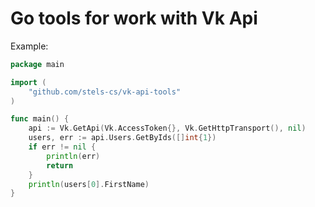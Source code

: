 # Go tools for work with Vk Api

Example:

````go
package main

import (
	"github.com/stels-cs/vk-api-tools"
)

func main() {
	api := Vk.GetApi(Vk.AccessToken{}, Vk.GetHttpTransport(), nil)
	users, err := api.Users.GetByIds([]int{1})
	if err != nil {
        println(err)
        return
    }
    println(users[0].FirstName)
}
````

